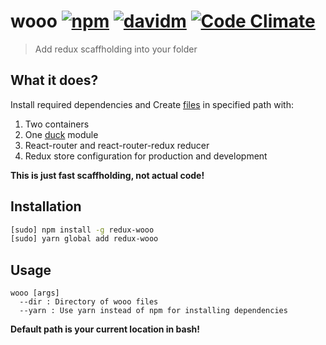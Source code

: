 # wooo [![npm](https://img.shields.io/npm/v/redux-wooo.svg)]() [![davidm](https://david-dm.org/kocisov/wooo.svg)]() [![Code Climate](https://codeclimate.com/github/Kocisov/wooo/badges/gpa.svg)](https://codeclimate.com/github/Kocisov/wooo)
> Add redux scaffholding into your folder

## What it does?
Install required dependencies and Create [files](https://github.com/Kocisov/wooo/tree/master/files) in specified path with:
  1. Two containers
  2. One [duck](https://github.com/erikras/ducks-modular-redux) module
  3. React-router and react-router-redux reducer
  4. Redux store configuration for production and development

**This is just fast scaffholding, not actual code!**

## Installation
```bash
[sudo] npm install -g redux-wooo
[sudo] yarn global add redux-wooo
```

## Usage
```
wooo [args]
  --dir : Directory of wooo files
  --yarn : Use yarn instead of npm for installing dependencies
```

**Default path is your current location in bash!**
